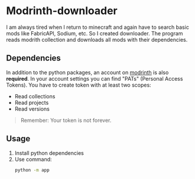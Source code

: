 # Modrinth-downloader

I am always tired when I return to minecraft and again have to search basic mods like FabricAPI, Sodium, etc. So I created downloader. The program reads modrith collection and downloads all mods with their dependencies.

## Dependencies

In addition to the python packages, an account on [modrinth](https://modrinth.com/) is also **required**. In your account settings you can find "PATs" (Personal Access Tokens). You have to create token with at least two scopes:

- Read collections
- Read projects
- Read versions

> Remember: Your token is not forever.

## Usage

1. Install python dependencies
2. Use command:
   ```bash
   python -m app
   ```
